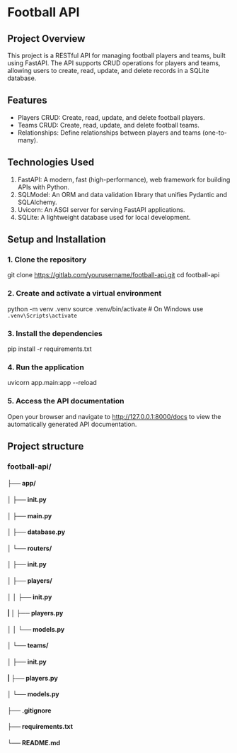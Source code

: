 # Football API

## Project Overview
This project is a RESTful API for managing football players and teams, built using FastAPI. The API supports CRUD operations for players and teams, allowing users to create, read, update, and delete records in a SQLite database.


## Features
- Players CRUD: Create, read, update, and delete football players.
- Teams CRUD: Create, read, update, and delete football teams.
- Relationships: Define relationships between players and teams (one-to-many).


## Technologies Used
1. FastAPI: A modern, fast (high-performance), web framework for building APIs with Python.
2. SQLModel: An ORM and data validation library that unifies Pydantic and SQLAlchemy.
3. Uvicorn: An ASGI server for serving FastAPI applications.
4. SQLite: A lightweight database used for local development.


## Setup and Installation

### 1. Clone the repository
git clone https://gitlab.com/yourusername/football-api.git
cd football-api

### 2. Create and activate a virtual environment
python -m venv .venv
source .venv/bin/activate  # On Windows use `.venv\Scripts\activate`

### 3. Install the dependencies
pip install -r requirements.txt

### 4. Run the application
uvicorn app.main:app --reload

### 5. Access the API documentation
Open your browser and navigate to http://127.0.0.1:8000/docs to view the automatically generated API documentation.


## Project structure
### football-api/
#### ├── app/
#### │   ├── __init__.py
#### │   ├── main.py
#### │   ├── database.py
#### │   └── routers/
#### │       ├── __init__.py
#### │       ├── players/
#### │       │   ├── __init__.py
#### |       │   ├── players.py
#### │       │   └── models.py
#### │       └── teams/
#### │           ├── __init__.py
#### |           ├── players.py
#### │           └── models.py
#### ├── .gitignore
#### ├── requirements.txt
#### └── README.md
